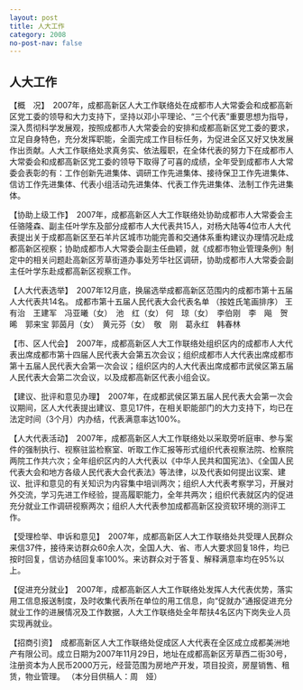 ```yaml
---
layout: post
title: 人大工作
category: 2008
no-post-nav: false
---
```


##  人大工作

【概　况】　2007年，成都高新区人大工作联络处在成都市人大常委会和成都高新区党工委的领导和大力支持下，坚持以邓小平理论、“三个代表”重要思想为指导，深入贯彻科学发展观，按照成都市人大常委会的安排和成都高新区党工委的要求，立足自身特色，充分发挥职能，全面完成工作目标任务，为促进全区又好又快发展作出贡献。人大工作联络处求真务实、依法履职，在全体代表的努力下在成都市人大常委会和成都高新区党工委的领导下取得了可喜的成绩，全年受到成都市人大常委会表彰的有：工作创新先进集体、调研工作先进集体、接待保卫工作先进集体、信访工作先进集体、代表小组活动先进集体、代表工作先进集体、法制工作先进集体。
 
【协助上级工作】　2007年，成都高新区人大工作联络处协助成都市人大常委会主任骆隆森、副主任叶学东及部分成都市人大代表共15人，对杨大陆等4位市人大代表提出关于成都高新区至石羊片区城市功能完善和交通体系重构建议办理情况赴成都高新区视察；协助成都市人大常委会副主任曲颖，就《成都市物业管理条例》制定中的相关问题赴高新区芳草街道办事处芳华社区调研，协助成都市人大常委会副主任叶学东赴成都高新区视察工作。
 
【人大代表选举】　2007年12月底，换届选举成都高新区范围内的成都市第十五届人大代表共14名。
成都市第十五届人民代表大会代表名单
（按姓氏笔画排序）
王有治　王建军　冯亚曦（女）　池　红（女）
何　琼（女）　李伯刚　李　飚　贺　晞　郭来宝
郭茵月（女）　黄元芬（女）　敬　刚　葛永红　韩春林
 
 
【市、区人代会】　2007年，成都高新区人大工作联络处组织区内的成都市人大代表出席成都市第十四届人民代表大会第五次会议；组织成都市人大代表出席成都市第十五届人民代表大会第一次会议；组织区内的人大代表出席成都市武侯区第五届人民代表大会第二次会议，以及成都高新区代表小组会议。
 
【建议、批评和意见办理】　2007年，在成都武侯区第五届人民代表大会第一次会议期间，区人大代表提出建议、意见17件，在相关职能部门的大力支持下，均已在法定时间（3个月）内办结，代表满意率达100%。
 
【人大代表活动】　2007年，成都高新区人大工作联络处以采取旁听庭审、参与案件的强制执行、视察驻监检察室、听取工作汇报等形式组织代表视察法院、检察院两院工作共六次；全年组织区内的人大代表以《中华人民共和国宪法》、《全国人民代表大会和地方各级人民代表大会代表法》等法律，以及代表如何提出议案、建议、批评和意见的有关知识为内容集中培训两次；组织人大代表考察学习，开展对外交流，学习先进工作经验，提高履职能力，全年共两次；组织代表就区内的促进充分就业工作调研视察两次；组织人大代表参加成都高新区投资软环境的测评工作。

 
【受理检举、申诉和意见】　2007年，成都高新区人大工作联络处共受理人民群众来信37件，接待来访群众60余人次，全国人大、省、市人大要求回复18件，均已按时回复，信访办结回复率100%。来访群众对于答复、解释满意率均在95%以上。
 
【促进充分就业】　2007年，成都高新区人大工作联络处发挥人大代表优势，落实用工信息报送制度，及时收集代表所在单位的用工信息，向“促就办”通报促进充分就业工作的进展情况及工作数据，人大工作联络处全年帮扶4名区内下岗失业人员实现再就业。
 
【招商引资】　成都高新区人大工作联络处促成区人大代表在全区成立成都美洲地产有限公司。成立日期为2007年11月29日，地址在成都高新区芳草西二街30号，注册资本为人民币2000万元，经营范围为房地产开发，项目投资，房屋销售、租赁，物业管理。
（本分目供稿人：周　娅）
 